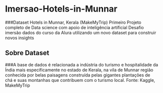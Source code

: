# Imersao-Hotels-in-Munnar

###Dataset  Hotels in Munnar, Kerala (MakeMyTrip) 
Primeiro Projeto completo de Data science com apoio de inteligência artificial 
Desafio imersão dados do curso da Alura utilizando um novo dataset para construir novos insights
## Sobre Dataset
 ###A base de dados é relacionada a indústria do turismo e hospitalidade da Índia mais especificamente no estado de Kerala, na vila de Munnar região conhecida por belas paisagens construída pelas gigantes plantações de chá e suas montanhas que contribuem com o turismo local.
Fonte: Kaggle, MakeMyTrip
